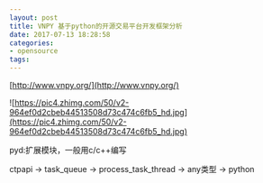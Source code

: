 ```yaml
---
layout: post
title: VNPY 基于python的开源交易平台开发框架分析
date: 2017-07-13 18:28:58
categories:
- opensource
tags:
---
```


[http://www.vnpy.org/](http://www.vnpy.org/)  

![https://pic4.zhimg.com/50/v2-964ef0d2cbeb44513508d73c474c6fb5_hd.jpg](https://pic4.zhimg.com/50/v2-964ef0d2cbeb44513508d73c474c6fb5_hd.jpg)  

pyd:扩展模块，一般用c/c++编写

ctpapi -> task_queue -> process_task_thread -> any类型 -> python

